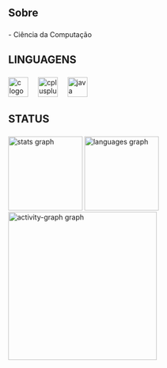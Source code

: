 <h2 align="left">Sobre</h2>

###

<p align="left">- Ciência da Computação</p>

###

<h2 align="left">LINGUAGENS</h2>

###

<div align="left">
  <img src="https://cdn.jsdelivr.net/gh/devicons/devicon/icons/c/c-original.svg" height="40" alt="c logo"  />
  <img width="12" />
  <img src="https://cdn.jsdelivr.net/gh/devicons/devicon/icons/cplusplus/cplusplus-original.svg" height="40" alt="cplusplus logo"  />
  <img width="12" />
  <img src="https://cdn.jsdelivr.net/gh/devicons/devicon/icons/java/java-original.svg" height="40" alt="java logo"  />
</div>

###

<h2 align="left">STATUS</h2>

###

<div align="left">
  <img src="https://github-readme-stats.vercel.app/api?username=Vini72SH&hide_title=true&hide_rank=false&show_icons=true&include_all_commits=true&count_private=true&disable_animations=false&theme=chartreuse-dark&locale=en&hide_border=true&order=1" height="150" alt="stats graph"  />
  <img src="https://github-readme-stats.vercel.app/api/top-langs?username=Vini72SH&locale=en&hide_title=false&layout=compact&card_width=320&langs_count=10&theme=chartreuse-dark&hide_border=true&order=2" height="150" alt="languages graph"  />
  <img src="https://github-readme-activity-graph.vercel.app/graph?username=Vini72SH&radius=16&theme=chartreuse-dark&area=true&order=5&hide_border=true&hide_title=false" height="300" alt="activity-graph graph"  />
</div>

###
